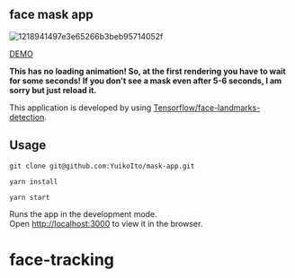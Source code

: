 ## face mask app

![1218941497e3e65266b3beb95714052f](https://user-images.githubusercontent.com/43722788/119267078-3216c980-bc28-11eb-8d30-7097726e998a.gif)

[DEMO](https://mask-app-one.vercel.app/)

**This has no loading animation!
So, at the first rendering you have to wait for some seconds!
If you don't see a mask even after 5-6 seconds, I am sorry but just reload it.**

This application is developed by using [Tensorflow/face-landmarks-detection](https://github.com/tensorflow/tfjs-models/tree/master/face-landmarks-detection).

## Usage

```
git clone git@github.com:YuikoIto/mask-app.git
```

```
yarn install
```

```
yarn start
```

Runs the app in the development mode.\
Open [http://localhost:3000](http://localhost:3000) to view it in the browser.
# face-tracking
